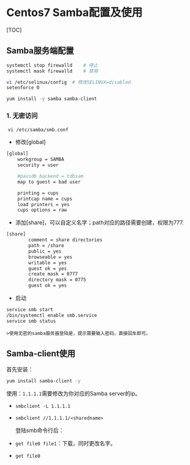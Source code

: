 # Centos7 Samba配置及使用

[TOC]

## Samba服务端配置

```bash
systemctl stop firewalld	# 停止
systemctl mask firewalld	# 禁用

vi /etc/selinux/config	# 修改SELINUX=disabled
setenforce 0

yum install -y samba samba-client
```

### 1. 无密访问

​	`vi /etc/samba/smb.conf`

- 修改[global]

```bash
[global]
	workgroup = SAMBA
	security = user

	#passdb backend = tdbsam
	map to guest = bad user

	printing = cups
	printcap name = cups
	load printers = yes
	cups options = raw
```

- 添加[share]，可以自定义名字；path对应的路径需要创建，权限为777.

```bash
[share]
        comment = share directories
        path = /share
        public = yes
        browseable = yes
        writable = yes
        guest ok = yes
        create mask = 0777
        directory mask = 0775
        guest ok = yes
```

- 启动

```bash
service smb start
/bin/systemctl enable smb.service
service smb status
```

	>使用无密的samba服务器登陆是，提示需要输入密码，直接回车即可。

## Samba-client使用

首先安装：

```bash
yum install samba-client -y
```

使用：`1.1.1.1`需要修改为你对应的Samba server的ip。

- `smbclient -L 1.1.1.1`
- `smbclient //1.1.1.1/<sharedname>`

  登陆smb命令行后：

- `get file0 file1`：下载，同时更改名字。
- `get file0`

